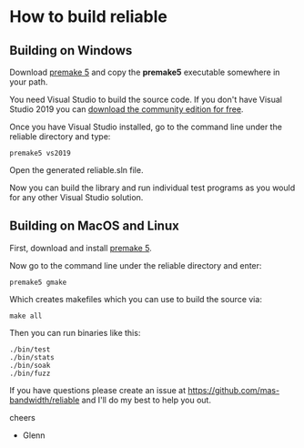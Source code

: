 How to build reliable
=====================

## Building on Windows

Download [premake 5](https://premake.github.io/download.html) and copy the **premake5** executable somewhere in your path.

You need Visual Studio to build the source code. If you don't have Visual Studio 2019 you can [download the community edition for free](https://visualstudio.microsoft.com/thank-you-downloading-visual-studio/?sku=Community&rel=16).

Once you have Visual Studio installed, go to the command line under the reliable directory and type:

    premake5 vs2019

Open the generated reliable.sln file.

Now you can build the library and run individual test programs as you would for any other Visual Studio solution.

## Building on MacOS and Linux

First, download and install [premake 5](https://premake.github.io/download.html).

Now go to the command line under the reliable directory and enter:

    premake5 gmake

Which creates makefiles which you can use to build the source via:

    make all

Then you can run binaries like this:

    ./bin/test
    ./bin/stats
    ./bin/soak
    ./bin/fuzz

If you have questions please create an issue at https://github.com/mas-bandwidth/reliable and I'll do my best to help you out.

cheers

 - Glenn
